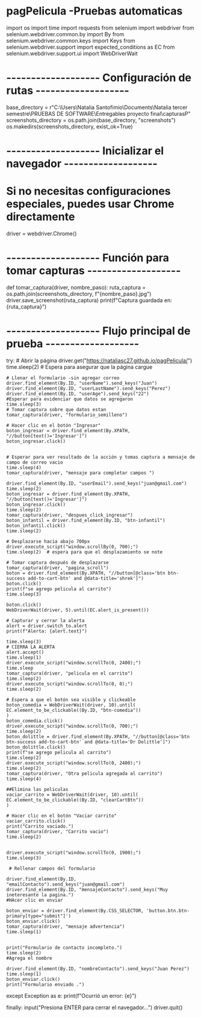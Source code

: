 # pagPelicula -Pruebas automaticas 
import os
import time
import requests
from selenium import webdriver
from selenium.webdriver.common.by import By
from selenium.webdriver.common.keys import Keys
from selenium.webdriver.support import expected_conditions as EC
from selenium.webdriver.support.ui import WebDriverWait

# ------------------- Configuración de rutas -------------------
base_directory = r"C:\Users\Natalia Santofimio\Documents\Natalia tercer semestre\PRUEBAS DE SOFTWARE\Entregables proyecto final\capturasP"
screenshots_directory = os.path.join(base_directory, "screenshots")
os.makedirs(screenshots_directory, exist_ok=True)

# ------------------- Inicializar el navegador -------------------
# Si no necesitas configuraciones especiales, puedes usar Chrome directamente
driver = webdriver.Chrome()

# ------------------- Función para tomar capturas -------------------
def tomar_captura(driver, nombre_paso):
    ruta_captura = os.path.join(screenshots_directory, f"{nombre_paso}.jpg")
    driver.save_screenshot(ruta_captura)
    print(f"Captura guardada en: {ruta_captura}")

# ------------------- Flujo principal de prueba -------------------
try:
    # Abrir la página
    driver.get("https://nataliasc27.github.io/pagPelicula/")
    time.sleep(2)  # Espera para asegurar que la página cargue

    # Llenar el formulario -sin agregar correo
    driver.find_element(By.ID, "userName").send_keys("Juan")
    driver.find_element(By.ID, "userLastName").send_keys("Perez")
    driver.find_element(By.ID, "userAge").send_keys("22")
    #Esperar para evidenciar que datos se agregaron
    time.sleep(3)
    # Tomar captura sobre que datos estan 
    tomar_captura(driver, "formulario_semilleno")

    # Hacer clic en el botón "Ingresar"
    boton_ingresar = driver.find_element(By.XPATH, "//button[text()='Ingresar']")
    boton_ingresar.click()


    # Esperar para ver resultado de la acción y tomas captura a mensaje de campo de correo vacio 
    time.sleep(4)
    tomar_captura(driver, "mensaje para completar campos ")

    driver.find_element(By.ID, "userEmail").send_keys("juan@gmail.com")
    time.sleep(2)
    boton_ingresar = driver.find_element(By.XPATH, "//button[text()='Ingresar']")
    boton_ingresar.click()
    time.sleep(2)
    tomar_captura(driver, "despues_click_ingresar")
    boton_infantil = driver.find_element(By.ID, "btn-infantil")
    boton_infantil.click()
    time.sleep(2)

    # Desplazarse hacia abajo 700px
    driver.execute_script("window.scrollBy(0, 700);")
    time.sleep(2)  # espera para que el desplazamiento se note

    # Tomar captura después de desplazarse
    tomar_captura(driver, "pagina_scroll")
    boton = driver.find_element(By.XPATH, "//button[@class='btn btn-success add-to-cart-btn' and @data-title='shrek']")
    boton.click()
    print(f"se agrego pelicula al carrito")
    time.sleep(3)
    
    boton.click()
    WebDriverWait(driver, 5).until(EC.alert_is_present())

    # Capturar y cerrar la alerta
    alert = driver.switch_to.alert
    print(f"Alerta: {alert.text}")

    time.sleep(3)
    # CIERRA LA ALERTA
    alert.accept()  
    time.sleep(1)
    driver.execute_script("window.scrollTo(0, 2400);")
    time.sleep
    tomar_captura(driver, "pelicula en el carrito")
    time.sleep(2)
    driver.execute_script("window.scrollTo(0, 0);")
    time.sleep(2)

    # Espera a que el botón sea visible y clickeable
    boton_comedia = WebDriverWait(driver, 10).until(
    EC.element_to_be_clickable((By.ID, "btn-comedia"))
    )
    boton_comedia.click()
    driver.execute_script("window.scrollTo(0, 700);")
    time.sleep(2)
    boton_dolittle = driver.find_element(By.XPATH, "//button[@class='btn btn-success add-to-cart-btn' and @data-title='Dr Dolittle']")
    boton_dolittle.click()
    print(f"se agrego pelicula al carrito")
    time.sleep(2)
    driver.execute_script("window.scrollTo(0, 2400);")
    time.sleep(2)
    tomar_captura(driver, "Otra pelicula agregada al carrito")
    time.sleep(4)

    ##Elimina las peliculas 
    vaciar_carrito = WebDriverWait(driver, 10).until(
    EC.element_to_be_clickable((By.ID, "clearCartBtn"))
    )

    # Hacer clic en el botón "Vaciar carrito"
    vaciar_carrito.click()
    print("Carrito vaciado.")
    tomar_captura(driver, "Carrito vacio")
    time.sleep(2)


    driver.execute_script("window.scrollTo(0, 1900);")
    time.sleep(3)

     # Rellenar campos del formulario
    
    driver.find_element(By.ID, "emailContacto").send_keys("juan@gmail.com")
    driver.find_element(By.ID, "mensajeContacto").send_keys("Muy ineteresante la pagina.")
    #HAcer clic en enviar

    boton_enviar = driver.find_element(By.CSS_SELECTOR, 'button.btn.btn-primary[type="submit"]')
    boton_enviar.click()
    tomar_captura(driver, "mensaje advertencia")
    time.sleep(1)
    

    print("Formulario de contacto incompleto.")
    time.sleep(2)
    #Agrega el nombre

    driver.find_element(By.ID, "nombreContacto").send_keys("Juan Perez")
    time.sleep(1)
    boton_enviar.click()
    print("Formulario enviado .")
   
except Exception as e:
    print(f"Ocurrió un error: {e}")

finally:
    input("Presiona ENTER para cerrar el navegador...")
    driver.quit()
